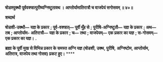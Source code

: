 **षोडश्युक्थौ पूर्ववक्त्रात्पुरीष्यग्निष्टुतावथ ।** **आप्तोर्यामातिरात्रौ च वाजपेयं सगोसवम् ॥ ४०॥** 

**शब्दार्थ** 

**षोडशी-उक्थौ—** **यज्ञ के प्रकार** **; पूर्व-वक्त्रात्—** **पूर्वी मुँह से** **; पुरीषि-अग्निष्टुतौ—** **यज्ञ के प्रकार** **; अथ—** **तब** **; आप्तोर्याम-** **अतिरात्रौ—** **यज्ञ के प्रकार** **; च—** **तथा** **; वाजपेयम्—** **एक प्रकार का यज्ञ** **; स-गोसवम्—** **एक प्रकार का यज्ञ।** **.** 

**ब्रह्मा के पूर्वी मुख से विभिन्न प्रकार के समस्त अग्नि यज्ञ (षोडशी, उक्थ, पुरीषि,** **अग्निष्टोम, आप्तोर्याम, अतिरात्र, वाजपेय तथा गोसव) प्रकट हुए।** **** 